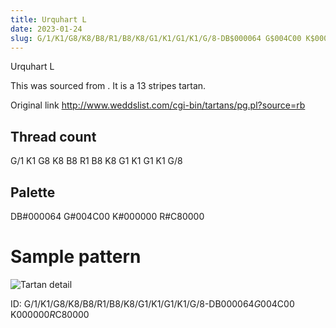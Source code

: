 ```yaml
---
title: Urquhart L
date: 2023-01-24
slug: G/1/K1/G8/K8/B8/R1/B8/K8/G1/K1/G1/K1/G/8-DB$000064 G$004C00 K$000000 R$C80000
---
```

Urquhart L

This was sourced from <no value>.  It is a 13 stripes tartan.

Original link http://www.weddslist.com/cgi-bin/tartans/pg.pl?source=rb

## Thread count
G/1 K1 G8 K8 B8 R1 B8 K8 G1 K1 G1 K1 G/8

## Palette
DB#000064 G#004C00 K#000000 R#C80000

# Sample pattern

![Tartan detail](tartan.png "G/1 K1 G8 K8 B8 R1 B8 K8 G1 K1 G1 K1 G/8 tartan")

ID: G/1/K1/G8/K8/B8/R1/B8/K8/G1/K1/G1/K1/G/8-DB$000064 G$004C00 K$000000 R$C80000